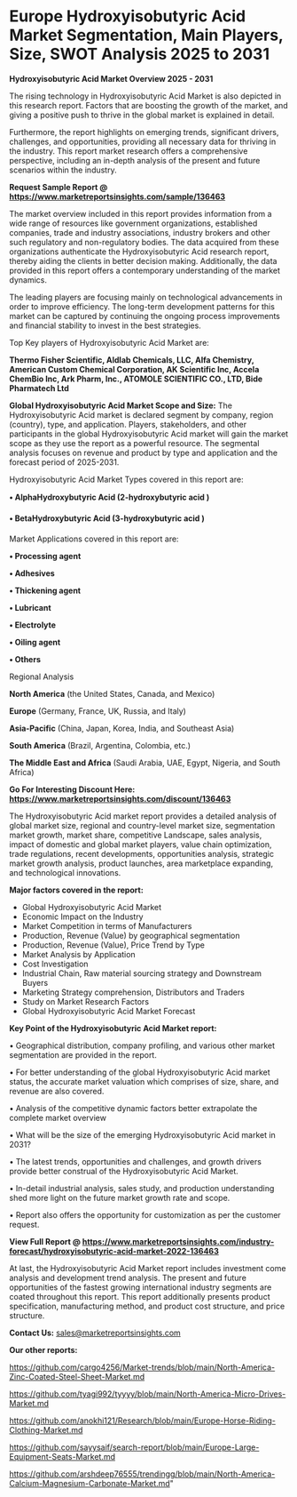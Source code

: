 # Europe Hydroxyisobutyric Acid Market Segmentation, Main Players, Size, SWOT Analysis 2025 to 2031

<Strong> Hydroxyisobutyric Acid Market Overview 2025 - 2031</strong>

The rising technology in Hydroxyisobutyric Acid Market is also depicted in this research report. Factors that are boosting the growth of the market, and giving a positive push to thrive in the global market is explained in detail.

Furthermore, the report highlights on emerging trends, significant drivers, challenges, and opportunities, providing all necessary data for thriving in the industry. This report market research offers a comprehensive perspective, including an in-depth analysis of the present and future scenarios within the industry.

<strong>Request Sample Report @ <a href=https://www.marketreportsinsights.com/sample/136463>https://www.marketreportsinsights.com/sample/136463</a></strong>

The market overview included in this report provides information from a wide range of resources like government organizations, established companies, trade and industry associations, industry brokers and other such regulatory and non-regulatory bodies. The data acquired from these organizations authenticate the Hydroxyisobutyric Acid research report, thereby aiding the clients in better decision making. Additionally, the data provided in this report offers a contemporary understanding of the market dynamics.

The leading players are focusing mainly on technological advancements in order to improve efficiency. The long-term development patterns for this market can be captured by continuing the ongoing process improvements and financial stability to invest in the best strategies.

Top Key players of Hydroxyisobutyric Acid Market are:

<strong>Thermo Fisher Scientific, Aldlab Chemicals, LLC, Alfa Chemistry, American Custom Chemical Corporation, AK Scientific Inc, Accela ChemBio Inc, Ark Pharm, Inc., ATOMOLE SCIENTIFIC CO., LTD, Bide Pharmatech Ltd</strong>

<strong><b>Global Hydroxyisobutyric Acid Market Scope and Size:</b></strong>
The Hydroxyisobutyric Acid market is declared segment by company, region (country), type, and application. Players, stakeholders, and other participants in the global Hydroxyisobutyric Acid market will gain the market scope as they use the report as a powerful resource. The segmental analysis focuses on revenue and product by type and application and the forecast period of 2025-2031.

Hydroxyisobutyric Acid Market Types covered in this report are:

<strong>• AlphaHydroxybutyric Acid (2-hydroxybutyric acid )

• BetaHydroxybutyric Acid (3-hydroxybutyric acid )</strong>

Market Applications covered in this report are:

<strong>• Processing agent

• Adhesives

• Thickening agent

• Lubricant

• Electrolyte

• Oiling agent

• Others</strong> 

Regional Analysis

<strong>North America</strong> (the United States, Canada, and Mexico)

<strong>Europe</strong> (Germany, France, UK, Russia, and Italy)

<strong>Asia-Pacific</strong> (China, Japan, Korea, India, and Southeast Asia)

<strong>South America</strong> (Brazil, Argentina, Colombia, etc.)

<strong>The Middle East and Africa</strong> (Saudi Arabia, UAE, Egypt, Nigeria, and South Africa)

<strong>Go For Interesting Discount Here: <a href=https://www.marketreportsinsights.com/discount/136463>https://www.marketreportsinsights.com/discount/136463</a></strong>

The Hydroxyisobutyric Acid market report provides a detailed analysis of global market size, regional and country-level market size, segmentation market growth, market share, competitive Landscape, sales analysis, impact of domestic and global market players, value chain optimization, trade regulations, recent developments, opportunities analysis, strategic market growth analysis, product launches, area marketplace expanding, and technological innovations.

<strong><b>Major factors covered in the report:</b></strong>
<ul>
  <li>Global Hydroxyisobutyric Acid Market </li>
  <li>Economic Impact on the Industry</li>
  <li>Market Competition in terms of Manufacturers</li>
  <li>Production, Revenue (Value) by geographical segmentation</li>
  <li>Production, Revenue (Value), Price Trend by Type</li>
  <li>Market Analysis by Application</li>
  <li>Cost Investigation</li>
  <li>Industrial Chain, Raw material sourcing strategy and Downstream Buyers</li>
  <li>Marketing Strategy comprehension, Distributors and Traders</li>
  <li>Study on Market Research Factors</li>
  <li>Global Hydroxyisobutyric Acid Market Forecast</li>
</ul>

<strong><b>Key Point of the Hydroxyisobutyric Acid Market report:</b></strong>

• Geographical distribution, company profiling, and various other market segmentation are provided in the report.

• For better understanding of the global Hydroxyisobutyric Acid market status, the accurate market valuation which comprises of size, share, and revenue are also covered.

• Analysis of the competitive dynamic factors better extrapolate the complete market overview

• What will be the size of the emerging Hydroxyisobutyric Acid market in 2031?

• The latest trends, opportunities and challenges, and growth drivers provide better construal of the Hydroxyisobutyric Acid Market.

• In-detail industrial analysis, sales study, and production understanding shed more light on the future market growth rate and scope.

• Report also offers the opportunity for customization as per the customer request.

<strong><b>View Full Report @ <a href=https://www.marketreportsinsights.com/industry-forecast/hydroxyisobutyric-acid-market-2022-136463>https://www.marketreportsinsights.com/industry-forecast/hydroxyisobutyric-acid-market-2022-136463</a></b></strong>


At last, the Hydroxyisobutyric Acid Market report includes investment come analysis and development trend analysis. The present and future opportunities of the fastest growing international industry segments are coated throughout this report. This report additionally presents product specification, manufacturing method, and product cost structure, and price structure.

<strong>Contact Us:</strong>
sales@marketreportsinsights.com

<strong>Our other reports:</strong>

<a href=https://github.com/cargo4256/Market-trends/blob/main/North-America-Zinc-Coated-Steel-Sheet-Market.md>https://github.com/cargo4256/Market-trends/blob/main/North-America-Zinc-Coated-Steel-Sheet-Market.md</a>

<a href=https://github.com/tyagi992/tyyyy/blob/main/North-America-Micro-Drives-Market.md>https://github.com/tyagi992/tyyyy/blob/main/North-America-Micro-Drives-Market.md</a>

<a href=https://github.com/anokhi121/Research/blob/main/Europe-Horse-Riding-Clothing-Market.md>https://github.com/anokhi121/Research/blob/main/Europe-Horse-Riding-Clothing-Market.md</a>

<a href=https://github.com/sayysaif/search-report/blob/main/Europe-Large-Equipment-Seats-Market.md>https://github.com/sayysaif/search-report/blob/main/Europe-Large-Equipment-Seats-Market.md</a>

<a href=https://github.com/arshdeep76555/trendingg/blob/main/North-America-Calcium-Magnesium-Carbonate-Market.md>https://github.com/arshdeep76555/trendingg/blob/main/North-America-Calcium-Magnesium-Carbonate-Market.md</a>"
